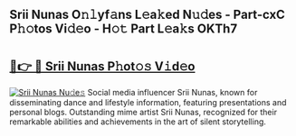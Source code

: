 ## Srii Nunas O𝚗𝚕yf𝚊ns L𝚎a𝚔ed N𝚞𝚍es - Part-cxC P𝚑𝚘tos Vi𝚍𝚎o - H𝚘𝚝 Part L𝚎a𝚔s OKTh7

# <h2><a href="http://kfbpq3.oniu.top/?m=Srii+Nunas">🔗👉 🔴 Srii Nunas P𝚑ot𝚘𝚜 V𝚒d𝚎o</a></h2>

[![Srii Nunas Nu𝚍e𝚜](https://i.imgur.com/0qMVB7G.gif)](http://kfbpq3.oniu.top/?m=Srii+Nunas)
Social media influencer Srii Nunas, known for disseminating dance and lifestyle information, featuring presentations and personal blogs. Outstanding mime artist Srii Nunas, recognized for their remarkable abilities and achievements in the art of silent storytelling.  
